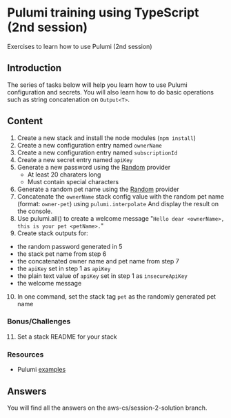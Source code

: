 # Pulumi training using TypeScript (2nd session)

Exercises to learn how to use Pulumi (2nd session)

## Introduction

The series of tasks below will help you learn how to use Pulumi configuration and secrets. You will also learn how to do basic operations such as string concatenation on `Output<T>`.

## Content

1. Create a new stack and install the node modules (`npm install`)
2. Create a new configuration entry named `ownerName`
3. Create a new configuration entry named `subscriptionId`
4. Create a new secret entry named `apiKey`
5. Generate a new password using the [Random](https://www.pulumi.com/registry/packages/random/) provider
   - At least 20 charaters long
   - Must contain special characters
6. Generate a random pet name using the [Random](https://www.pulumi.com/registry/packages/random/) provider
7. Concatenate the `ownerName` stack config value with the random pet name (format: `owner-pet`) using `pulumi.interpolate` And display the result on the console.
8. Use pulumi.all() to create a welcome message "`Hello dear <ownerName>, this is your pet <petName>.`"
9.  Create stack outputs for:
   - the random password generated in 5
   - the stack pet name from step 6
   - the concatenated owner name and pet name from step 7
   - the `apiKey` set in step 1 as `apiKey`
   - the plain text value of `apiKey` set in step 1 as `insecureApiKey`
   - the welcome message
10. In one command, set the stack tag `pet` as the randomly generated pet name

### Bonus/Challenges

11. Set a stack README for your stack

### Resources

- Pulumi [examples](https://github.com/pulumi/examples)

## Answers

You will find all the answers on the aws-cs/session-2-solution branch.
